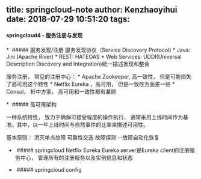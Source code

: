 title: springcloud-note
author: Kenzhaoyihui
date: 2018-07-29 10:51:20
tags:
---
#### springcloud4 - 服务注册与发现

*  ##### 服务发现/注册
服务发现协议（Service Discovery Protocol)
	* Java: Jini (Apache River)
    * REST: HATEOAS
    * Web Services: UDDI(Universal Description Discovery and Integration)统一描述发现和整合
    
服务注册， 常见的注册中心：
	* Apache Zookeeper, 高一致性， 但是可能损失了高可用这个特性
    * Netflix Eureka ，高可用， 但是一致性方面差一些
    * Consul， 折中方案， 高可用和一致性都有兼顾

*  ##### 高可用架构

一种系统特性， 致力于确保可接受程度的操作执行， 通常采用上线时间作为基准。其中，以一年上线时间与自然事件的比率来描述可用性。

基本原则：
消灭单点故障
可靠性交迭
故障探测
--故障自动化恢复

*  ##### springcloud Netflix Eureka
Eureka server是Eureka client的注册服务中心， 管理所有的注册服务以及实例信息和状态

*  ##### springcloud config 
